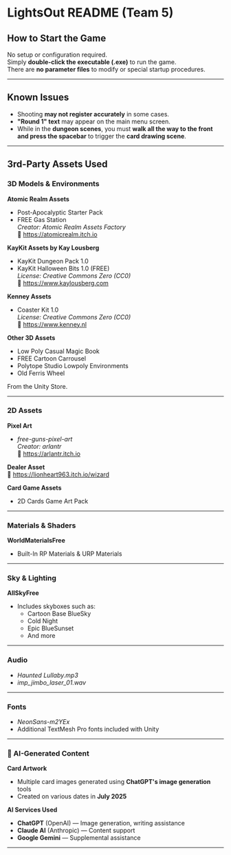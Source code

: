 # LightsOut README (Team 5)

## How to Start the Game

No setup or configuration required.  
Simply **double-click the executable (.exe)** to run the game.  
There are **no parameter files** to modify or special startup procedures.

---

## Known Issues

- Shooting **may not register accurately** in some cases.
- **"Round 1" text** may appear on the main menu screen.
- While in the **dungeon scenes**, you must **walk all the way to the front and press the spacebar** to trigger the **card drawing scene**.

---

## 3rd-Party Assets Used

### 3D Models & Environments

**Atomic Realm Assets**  
- Post-Apocalyptic Starter Pack  
- FREE Gas Station  
*Creator: Atomic Realm Assets Factory*  
🔗 https://atomicrealm.itch.io

**KayKit Assets by Kay Lousberg**  
- KayKit Dungeon Pack 1.0  
- KayKit Halloween Bits 1.0 (FREE)  
*License: Creative Commons Zero (CC0)*  
🔗 https://www.kaylousberg.com

**Kenney Assets**  
- Coaster Kit 1.0  
*License: Creative Commons Zero (CC0)*  
🔗 https://www.kenney.nl

**Other 3D Assets**  
- Low Poly Casual Magic Book  
- FREE Cartoon Carrousel  
- Polytope Studio Lowpoly Environments  
- Old Ferris Wheel

From the Unity Store.

---

### 2D Assets

**Pixel Art**  
- *free-guns-pixel-art*  
*Creator: arlantr*  
🔗 https://arlantr.itch.io

**Dealer Asset**  
🔗 https://lionheart963.itch.io/wizard

**Card Game Assets**  
- 2D Cards Game Art Pack

---

### Materials & Shaders

**WorldMaterialsFree**  
- Built-In RP Materials & URP Materials

---

### Sky & Lighting

**AllSkyFree**  
- Includes skyboxes such as:
  - Cartoon Base BlueSky  
  - Cold Night  
  - Epic BlueSunset  
  - And more

---

### Audio

- *Haunted Lullaby.mp3*  
- *imp_jimbo_laser_01.wav*  

---

### Fonts

- *NeonSans-m2YEx*  
- Additional TextMesh Pro fonts included with Unity

---

### 🤖 AI-Generated Content

**Card Artwork**  
- Multiple card images generated using **ChatGPT's image generation** tools  
- Created on various dates in **July 2025**

**AI Services Used**
- **ChatGPT** (OpenAI) — Image generation, writing assistance  
- **Claude AI** (Anthropic) — Content support  
- **Google Gemini** — Supplemental assistance

---

